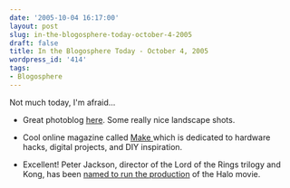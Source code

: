 ```yaml
---
date: '2005-10-04 16:17:00'
layout: post
slug: in-the-blogosphere-today-october-4-2005
draft: false
title: In the Blogosphere Today - October 4, 2005
wordpress_id: '414'
tags:
- Blogosphere
---
```


Not much today, I'm afraid...






  * Great photoblog [here](http://www.bigempty.com/archive/000291.html). Some really nice landscape shots.


  * Cool online magazine called [Make ](http://makezine.com/)which is dedicated to hardware hacks, digital projects, and DIY inspiration.


  * Excellent! Peter Jackson, director of the Lord of the Rings trilogy and Kong, has been [named to run the production](http://today.reuters.com/news/newsArticleSearch.aspx?storyID=200859+04-Oct-2005+RTRS&srch=halo) of the Halo movie.



